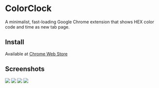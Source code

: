 # ColorClock
A minimalist, fast-loading Google Chrome extension that shows HEX color code and time as new tab page.

## Install
Available at [Chrome Web Store](https://chrome.google.com/webstore/detail/new-tab-color-clock/dfkbogglcileimhledhafjnggcjfkgkj)

## Screenshots
![](http://i.imgur.com/yRvDC74.gif)
![](http://i.imgur.com/gaf5Quw.png)
![](http://i.imgur.com/Mhpnve5.png)
![](http://i.imgur.com/6XCodRl.jpg)
